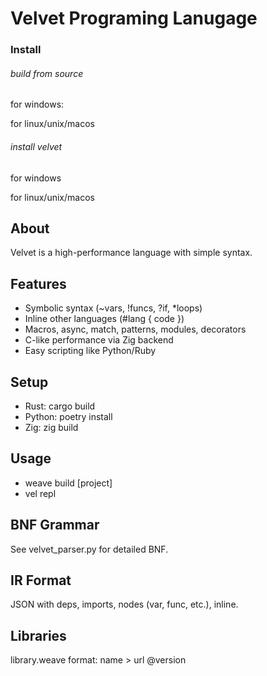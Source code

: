 # Velvet Programing Lanugage
### Install
###### build from source
for windows:

for linux/unix/macos

###### install velvet
for windows

for linux/unix/macos

## About

Velvet is a high-performance language with simple syntax.

## Features
- Symbolic syntax (~vars, !funcs, ?if, *loops)
- Inline other languages (#lang { code })
- Macros, async, match, patterns, modules, decorators
- C-like performance via Zig backend
- Easy scripting like Python/Ruby

## Setup
- Rust: cargo build
- Python: poetry install
- Zig: zig build

## Usage
- weave build [project]
- vel repl

## BNF Grammar
See velvet_parser.py for detailed BNF.

## IR Format
JSON with deps, imports, nodes (var, func, etc.), inline.

## Libraries
library.weave format: name > url @version
